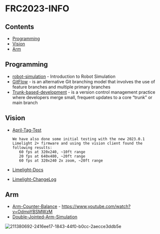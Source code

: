 # FRC2023-INFO


## Contents

- [Programming](#programming)
- [Vision](#vision)
- [Arm](#arm)


## Programming

- [robot-simulation](https://docs.wpilib.org/en/stable/docs/software/wpilib-tools/robot-simulation/introduction.html) - Introduction to Robot Simulation
- [GitFlow](https://github.com/jlarriba/jrmapi](https://www.atlassian.com/git/tutorials/comparing-workflows/gitflow-workflow)) -  is an alternative Git branching model that involves the use of feature branches and multiple primary branches
- [Trunk-based-development](https://www.atlassian.com/continuous-delivery/continuous-integration/trunk-based-development) - is a version control management practice where developers merge small, frequent updates to a core “trunk” or main branch


## Vision

- [April-Tag-Test](https://www.chiefdelphi.com/t/team-3467-2023-build-blog/417264/48) 

      We have also done some initial testing with the new 2023.0.1 Limelight 2+ firmware and using the vision client found the following results:
         60 fps at 320x240, ~10ft range
         20 fps at 640x480, ~20ft range
         60 fps at 320x240 2x zoom, ~20ft range
         
- [Limelight-Docs](https://docs.limelightvision.io/en/latest/getting_started.html) 
- [Limelight-ChangeLog](https://docs.limelightvision.io/en/latest/software_change_log.html) 

## Arm

- [Arm-Counter-Balance](https://www.chiefdelphi.com/t/team-846-gravity-arm-counterbalancing-video/368195) - https://www.youtube.com/watch?v=OdmpYBSMWzM
- [Double-Jointed-Arm-Simulation](https://github.com/WHS-FRC-3467/DoubleJointedArmSim/tree/double-with-wrist#double-jointed-arm-simulation)

![211380692-2416ee17-1843-44f0-b0cc-2aecce3ddb5e](https://user-images.githubusercontent.com/38659431/213076505-0b6e1a7e-a739-4e20-960c-8522bdb565ea.jpg)

